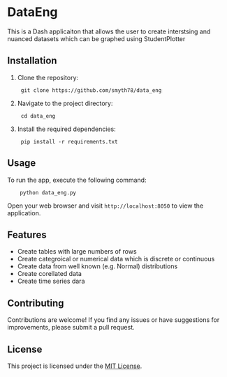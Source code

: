# DataEng

This is a Dash applicaiton that allows the user to create interstsing and nuanced datasets which can be graphed using StudentPlotter

## Installation

1. Clone the repository:

        git clone https://github.com/smyth78/data_eng


2. Navigate to the project directory:

        cd data_eng


3. Install the required dependencies:


        pip install -r requirements.txt

## Usage

To run the  app, execute the following command:


        python data_eng.py

Open your web browser and visit `http://localhost:8050` to view the application.

## Features

- Create tables with large numbers of rows
- Create categroical or numerical data which is discrete or continuous
- Create data from well known (e.g. Normal) distributions
- Create corellated data
- Create time series dara

## Contributing

Contributions are welcome! If you find any issues or have suggestions for improvements, please submit a pull request.

## License

This project is licensed under the [MIT License](LICENSE).

  

